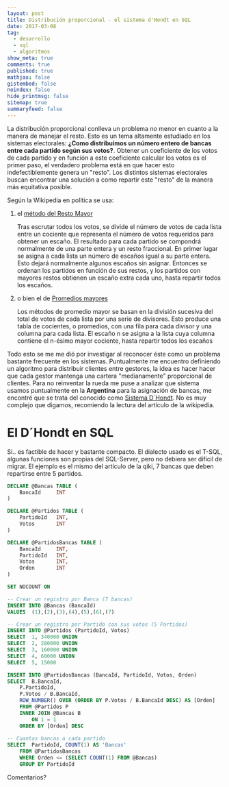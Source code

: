 ```yaml
---
layout: post
title: Distribución proporcional - el sistema d'Hondt en SQL 
date: 2017-03-08
tag:
  - desarrollo
  - sql
  - algoritmos
show_meta: true
comments: true
published: true
mathjax: false
gistembed: false
noindex: false
hide_printmsg: false
sitemap: true
summaryfeed: false
---
```


La distribución proporcional conlleva un problema no menor en cuanto a la
manera de manejar el resto. Esto es un tema altamente estudiado en los sistemas
electorales: **¿Como distribuimos un número entero de bancas entre cada partido
según sus votos?**. Obtener un coeficiente de los votos de cada partido y en
función a este coeficiente calcular los votos es el primer paso, el verdadero
problema está en que hacer esto indefectiblemente genera un "resto". Los
distintos sistemas electorales buscan encontrar una solución a como repartir
este "resto" de la manera más equitativa posible.

Según la Wikipedia en política se usa:

1. el [método del Resto
   Mayor](https://es.wikipedia.org/wiki/M%C3%A9todo_del_resto_mayor) 

	Tras escrutar todos los votos, se divide el número de votos de cada lista entre
	un cociente que representa el número de votos requeridos para obtener un
	escaño. El resultado para cada partido se compondrá normalmente de una parte
	entera y un resto fraccional. En primer lugar se asigna a cada lista un número
	de escaños igual a su parte entera. Esto dejará normalmente algunos escaños sin
	asignar. Entonces se ordenan los partidos en función de sus restos, y los
	partidos con mayores restos obtienen un escaño extra cada uno, hasta repartir
	todos los escaños.

2. o bien el de [Promedios
   mayores](https://es.wikipedia.org/wiki/M%C3%A9todo_de_promedios_mayores)

	Los métodos de promedio mayor se basan en la división sucesiva del total de
	votos de cada lista por una serie de divisores. Esto produce una tabla de
	cocientes, o promedios, con una fila para cada divisor y una columna para
	cada lista. El escaño n se asigna a la lista cuya columna contiene el
	n-ésimo mayor cociente, hasta repartir todos los escaños


Todo esto se me me dió por investigar al reconocer éste como un problema
bastante frecuente en los sistemas. Puntualmente me encuentro definiendo un
algoritmo para distribuir clientes entre gestores, la idea es hacer hacer que
cada gestor mantenga una cartera "medianamente" proporcional de clientes. Para
no reinventar la rueda me puse a analizar que sistema usamos puntualmente en la
**Argentina** para la asignación de bancas, me encontré que se trata del
conocido como [Sistema
D´Hondt](https://es.wikipedia.org/wiki/Sistema_d%27Hondt). No es muy complejo
que digamos, recomiendo la lectura del artículo de la wikipedia. 


# El D´Hondt en SQL

Si.. es factible de hacer y bastante compacto. El dialecto usado es el T-SQL,
algunas funciones son propias del SQL-Server, pero no debiera ser difícil de
migrar. El ejemplo es el mismo del artículo de la qiki, 7 bancas que deben
repartirse entre 5 partidos.


```sql
DECLARE @Bancas TABLE (
	BancaId 	INT
)

DECLARE @Partidos TABLE (
	PartidoId 	INT,
	Votos		INT
)

DECLARE @PartidosBancas TABLE (
	BancaId		INT,
	PartidoId 	INT,
	Votos		INT,
	Orden		INT
)

SET NOCOUNT ON

-- Crear un registro por Banca (7 bancas)
INSERT INTO @Bancas (BancaId)
VALUES	(1),(2),(3),(4),(5),(6),(7)

-- Crear un registro por Partido con sus votos (5 Partidos)
INSERT INTO @Partidos (PartidoId, Votos)
SELECT	1, 340000 UNION
SELECT	2, 280000 UNION
SELECT	3, 160000 UNION
SELECT	4, 60000 UNION
SELECT	5, 15000

INSERT INTO @PartidosBancas (BancaId, PartidoId, Votos, Orden)
SELECT 	B.BancaId, 
	P.PartidoId, 
	P.Votos / B.BancaId, 
	ROW_NUMBER() OVER (ORDER BY P.Votos / B.BancaId DESC) AS [Orden]
	FROM @Partidos P
	INNER JOIN @Bancas B
		ON 1 = 1
	ORDER BY [Orden] DESC
		
-- Cuantas bancas a cada partido
SELECT 	PartidoId, COUNT(1) AS 'Bancas' 
	FROM @PartidosBancas
	WHERE Orden <= (SELECT COUNT(1) FROM @Bancas)
	GROUP BY PartidoId
```
Comentarios?
